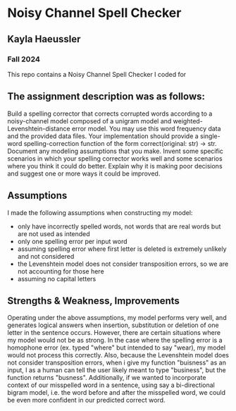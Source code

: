 # Noisy Channel Spell Checker
## Kayla Haeussler
### Fall 2024
This repo contains a Noisy Channel Spell Checker I coded for 
## The assignment description was as follows: 
Build a spelling corrector that corrects corrupted words according to a noisy-channel model composed of
a unigram model and weighted-Levenshtein-distance error model. You may use this word frequency data and the provided data files.
Your implementation should provide a single-word spelling-correction function of the form
correct(original: str) -> str.
Document any modeling assumptions that you make.
Invent some specific scenarios in which your spelling corrector works well and some scenarios
where you think it could do better. Explain why it is making poor decisions and suggest one or more
ways it could be improved.

## Assumptions
I made the following assumptions when constructing my model:
- only have incorrectly spelled words, not words that are real words but are not used as intended
- only one spelling error per input word
- assuming spelling error where first letter is deleted is extremely unlikely and not considered
- the Levenshtein model does not consider transposition errors, so we are not accounting for those here
- assuming no capital letters
## Strengths & Weakness, Improvements
Operating under the above assumptions, my model performs very well, and generates logical answers when insertion, substitution or deletion of one letter in the sentence occurs. However, there are certain situations where my model would not be as strong. In the case where the spelling error is a homophone error (ex. typed "where" but intended to say "wear), my model would not process this correctly. Also, because the Levenshtein model does not consider transposition errors, when i give my function "buisness" as an input, I as a human can tell the user likely meant to type "business", but the function returns "busness". Additionally, if we wanted to incorporate context of our misspelled word in a sentence, using say a bi-directional bigram model, i.e. the word before and after the misspelled word, we could be even more confident in our predicted correct word.
